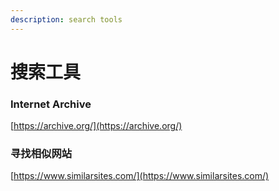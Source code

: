 ```yaml
---
description: search tools
---
```


# 搜索工具

### Internet Archive

[https://archive.org/](https://archive.org/)

### 寻找相似网站

[https://www.similarsites.com/](https://www.similarsites.com/)

